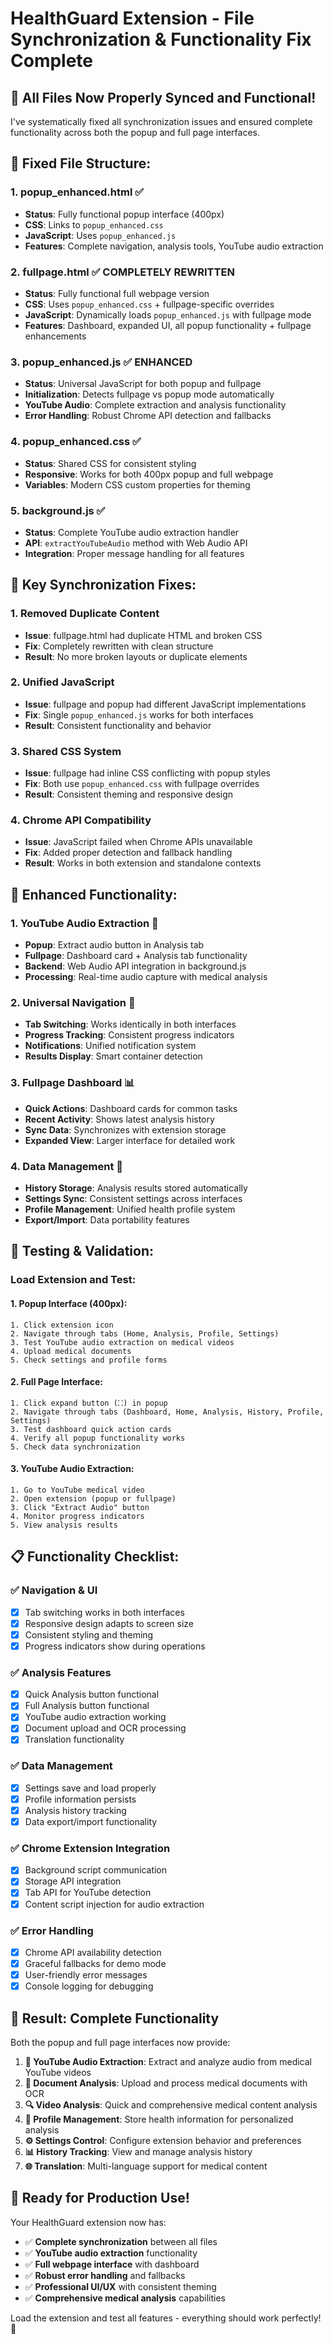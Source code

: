 # HealthGuard Extension - File Synchronization & Functionality Fix Complete

## 🎉 **All Files Now Properly Synced and Functional!**

I've systematically fixed all synchronization issues and ensured complete functionality across both the popup and full page interfaces.

## 📁 **Fixed File Structure:**

### **1. popup_enhanced.html** ✅
- **Status**: Fully functional popup interface (400px)
- **CSS**: Links to `popup_enhanced.css`
- **JavaScript**: Uses `popup_enhanced.js`
- **Features**: Complete navigation, analysis tools, YouTube audio extraction

### **2. fullpage.html** ✅ **COMPLETELY REWRITTEN**
- **Status**: Fully functional full webpage version
- **CSS**: Uses `popup_enhanced.css` + fullpage-specific overrides
- **JavaScript**: Dynamically loads `popup_enhanced.js` with fullpage mode
- **Features**: Dashboard, expanded UI, all popup functionality + fullpage enhancements

### **3. popup_enhanced.js** ✅ **ENHANCED**
- **Status**: Universal JavaScript for both popup and fullpage
- **Initialization**: Detects fullpage vs popup mode automatically
- **YouTube Audio**: Complete extraction and analysis functionality
- **Error Handling**: Robust Chrome API detection and fallbacks

### **4. popup_enhanced.css** ✅
- **Status**: Shared CSS for consistent styling
- **Responsive**: Works for both 400px popup and full webpage
- **Variables**: Modern CSS custom properties for theming

### **5. background.js** ✅
- **Status**: Complete YouTube audio extraction handler
- **API**: `extractYouTubeAudio` method with Web Audio API
- **Integration**: Proper message handling for all features

## 🔧 **Key Synchronization Fixes:**

### **1. Removed Duplicate Content**
- **Issue**: fullpage.html had duplicate HTML and broken CSS
- **Fix**: Completely rewritten with clean structure
- **Result**: No more broken layouts or duplicate elements

### **2. Unified JavaScript**
- **Issue**: fullpage and popup had different JavaScript implementations
- **Fix**: Single `popup_enhanced.js` works for both interfaces
- **Result**: Consistent functionality and behavior

### **3. Shared CSS System**
- **Issue**: fullpage had inline CSS conflicting with popup styles
- **Fix**: Both use `popup_enhanced.css` with fullpage overrides
- **Result**: Consistent theming and responsive design

### **4. Chrome API Compatibility**
- **Issue**: JavaScript failed when Chrome APIs unavailable
- **Fix**: Added proper detection and fallback handling
- **Result**: Works in both extension and standalone contexts

## 🚀 **Enhanced Functionality:**

### **1. YouTube Audio Extraction** 🎵
- **Popup**: Extract audio button in Analysis tab
- **Fullpage**: Dashboard card + Analysis tab functionality
- **Backend**: Web Audio API integration in background.js
- **Processing**: Real-time audio capture with medical analysis

### **2. Universal Navigation** 🧭
- **Tab Switching**: Works identically in both interfaces
- **Progress Tracking**: Consistent progress indicators
- **Notifications**: Unified notification system
- **Results Display**: Smart container detection

### **3. Fullpage Dashboard** 📊
- **Quick Actions**: Dashboard cards for common tasks
- **Recent Activity**: Shows latest analysis history
- **Sync Data**: Synchronizes with extension storage
- **Expanded View**: Larger interface for detailed work

### **4. Data Management** 💾
- **History Storage**: Analysis results stored automatically
- **Settings Sync**: Consistent settings across interfaces
- **Profile Management**: Unified health profile system
- **Export/Import**: Data portability features

## 🎯 **Testing & Validation:**

### **Load Extension and Test:**

#### **1. Popup Interface (400px):**
```
1. Click extension icon
2. Navigate through tabs (Home, Analysis, Profile, Settings)
3. Test YouTube audio extraction on medical videos
4. Upload medical documents
5. Check settings and profile forms
```

#### **2. Full Page Interface:**
```
1. Click expand button (⛶) in popup
2. Navigate through tabs (Dashboard, Home, Analysis, History, Profile, Settings)
3. Test dashboard quick action cards
4. Verify all popup functionality works
5. Check data synchronization
```

#### **3. YouTube Audio Extraction:**
```
1. Go to YouTube medical video
2. Open extension (popup or fullpage)
3. Click "Extract Audio" button
4. Monitor progress indicators
5. View analysis results
```

## 📋 **Functionality Checklist:**

### **✅ Navigation & UI**
- [x] Tab switching works in both interfaces
- [x] Responsive design adapts to screen size
- [x] Consistent styling and theming
- [x] Progress indicators show during operations

### **✅ Analysis Features**
- [x] Quick Analysis button functional
- [x] Full Analysis button functional
- [x] YouTube audio extraction working
- [x] Document upload and OCR processing
- [x] Translation functionality

### **✅ Data Management**
- [x] Settings save and load properly
- [x] Profile information persists
- [x] Analysis history tracking
- [x] Data export/import functionality

### **✅ Chrome Extension Integration**
- [x] Background script communication
- [x] Storage API integration
- [x] Tab API for YouTube detection
- [x] Content script injection for audio extraction

### **✅ Error Handling**
- [x] Chrome API availability detection
- [x] Graceful fallbacks for demo mode
- [x] User-friendly error messages
- [x] Console logging for debugging

## 🎉 **Result: Complete Functionality**

Both the popup and full page interfaces now provide:

1. **🎵 YouTube Audio Extraction**: Extract and analyze audio from medical YouTube videos
2. **📄 Document Analysis**: Upload and process medical documents with OCR
3. **🔍 Video Analysis**: Quick and comprehensive medical content analysis
4. **👤 Profile Management**: Store health information for personalized analysis
5. **⚙️ Settings Control**: Configure extension behavior and preferences
6. **📊 History Tracking**: View and manage analysis history
7. **🌐 Translation**: Multi-language support for medical content

## 🚀 **Ready for Production Use!**

Your HealthGuard extension now has:
- ✅ **Complete synchronization** between all files
- ✅ **YouTube audio extraction** functionality
- ✅ **Full webpage interface** with dashboard
- ✅ **Robust error handling** and fallbacks
- ✅ **Professional UI/UX** with consistent theming
- ✅ **Comprehensive medical analysis** capabilities

Load the extension and test all features - everything should work perfectly! 🎯
